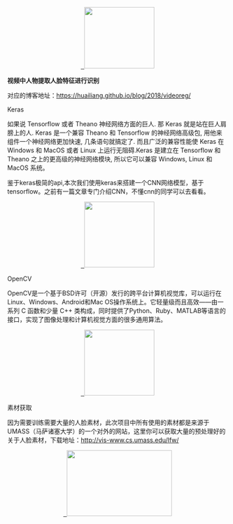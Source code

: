 <p align="center">
     <a href="https://huailiang.github.io/" target="_blank">
    	<img src="https://huailiang.github.io/img/author.jpg" width="160" height="140">
    </a>
</p>


<b>视频中人物提取人脸特征进行识别</b>

对应的博客地址：https://huailiang.github.io/blog/2018/videoreg/

Keras

如果说 Tensorflow 或者 Theano 神经网络方面的巨人. 那 Keras 就是站在巨人肩膀上的人. Keras 是一个兼容 Theano 和 Tensorflow 的神经网络高级包, 用他来组件一个神经网络更加快速, 几条语句就搞定了. 而且广泛的兼容性能使 Keras 在 Windows 和 MacOS 或者 Linux 上运行无阻碍.Keras 是建立在 Tensorflow 和 Theano 之上的更高级的神经网络模块, 所以它可以兼容 Windows, Linux 和 MacOS 系统。

鉴于keras极简的api,本次我们使用keras来搭建一个CNN网络模型，基于tensorflow。之前有一篇文章专门介绍CNN，不懂cnn的同学可以去看看。
<p align="center">
 <a href="https://keras.io" target="_blank">
    	<img src="https://keras.io/img/keras-logo-small-2018.jpg" width="160" height="150">
</a>
</p>

OpenCV

OpenCV是一个基于BSD许可（开源）发行的跨平台计算机视觉库，可以运行在Linux、Windows、Android和Mac OS操作系统上。它轻量级而且高效——由一系列 C 函数和少量 C++ 类构成，同时提供了Python、Ruby、MATLAB等语言的接口，实现了图像处理和计算机视觉方面的很多通用算法。
<p align="center">
<a href="https://opencv.org" target="_blank">
    	<img src="https://opencv.org/assets/theme/logo.png" width="160" height="150">
</a>
</p>


素材获取

因为需要训练需要大量的人脸素材，此次项目中所有使用的素材都是来源于UMASS（马萨诸塞大学）的一个对外的网站，这里你可以获取大量的预处理好的关于人脸素材，下载地址：http://vis-www.cs.umass.edu/lfw/

<p align="center">
<a href="https://opencv.org" target="_blank">
    	<img src="https://huailiang.github.io/img/in-post/post-tf/face.jpg" width="240" height="150">
</a>
</p>
